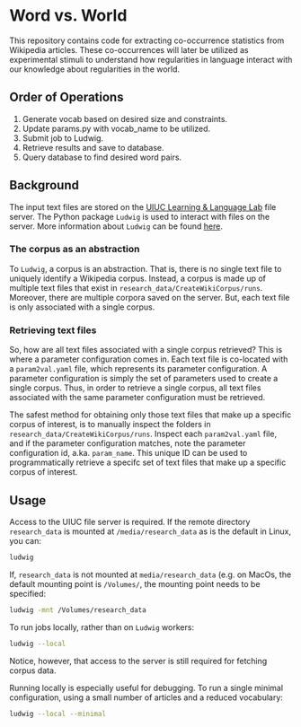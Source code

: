 # Word vs. World


This repository contains code for extracting co-occurrence statistics from Wikipedia articles.
These co-occurrences will later be utilized as experimental stimuli to understand how regularities in language interact with our knowledge about regularities in the world.

## Order of Operations

1. Generate vocab based on desired size and constraints.
2. Update params.py with vocab_name to be utilized.
3. Submit job to Ludwig.
4. Retrieve results and save to database.
5. Query database to find desired word pairs.

## Background

The input text files are stored on the [UIUC Learning & Language Lab](http://learninglanguagelab.org/) file server.
The Python package `Ludwig` is used to interact with files on the server.
More information about `Ludwig` can be found [here](https://github.com/phueb/Ludwig).

### The corpus as an abstraction

To `Ludwig`, a corpus is an abstraction.
That is, there is no single text file to uniquely identify a Wikipedia corpus.
Instead, a corpus is made up of multiple text files that exist in `research_data/CreateWikiCorpus/runs`.
Moreover, there are multiple corpora saved on the server.
But, each text file is only associated with a single corpus. 

### Retrieving text files
 
So, how are all text files associated with a single corpus retrieved?
This is where a parameter configuration comes in. 
Each text file is co-located with a `param2val.yaml` file, which represents its parameter configuration.
A parameter configuration is simply the set of parameters used to create a single corpus.
Thus, in order to retrieve a single corpus, all text files associated with the same parameter configuration must be retrieved.

The safest method for obtaining only those text files that make up a specific corpus of interest, is to manually inspect the folders in `research_data/CreateWikiCorpus/runs`. Inspect each `param2val.yaml` file, and if the parameter configuration matches, note the parameter configuration id, a.ka. `param_name`. This unique ID can be used to programmatically retrieve a specifc set of text files that make up a specific corpus of interest.


## Usage

Access to the UIUC file server is required. If the remote directory `research_data` is mounted at `/media/research_data` as is the default in Linux, you can:

```bash
ludwig 
```
If, `research_data` is not mounted at `media/research_data` (e.g. on MacOs, the default mounting point is `/Volumes/`, the mounting point needs to be specified:

```bash
ludwig -mnt /Volumes/research_data 
```

To run jobs locally, rather than on `Ludwig` workers:

```bash
ludwig --local
```

Notice, however, that access to the server is still required for fetching corpus data.

Running locally is especially useful for debugging. 
To run a single minimal configuration, using a small number of articles and a reduced vocabulary:

```bash
ludwig --local --minimal
```

